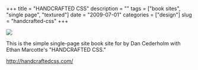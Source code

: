 +++
title = "HANDCRAFTED CSS"
description = ""
tags = ["book sites", "single page", "textured"]
date = "2009-07-01"
categories = ["design"]
slug = "handcrafted-css"
+++


 

  <div id="screens-thumbs" class="clearfix">
    <div class="txt-center" id="design-submission"><a href="http://handcraftedcss.com/"><img id='bluga-thumbnail-1784' class='bluga-thumbnail large' src='http://media.konigi.com/bluga/
wt4a4bbb6823c06_0.jpg'/></a></div>  
  </div>   
<p>This is the simple single-page site book site for by Dan Cederholm with Ethan Marcotte's "HANDCRAFTED CSS."</p>
<p><a href="http://handcraftedcss.com/">http://handcraftedcss.com/</a></p>




